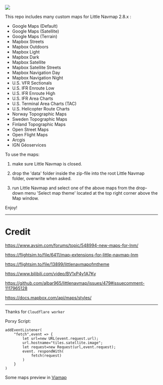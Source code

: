 ![](https://cdn.via.moe/file/viamoe/img/lnm-tool.jpg)

This repo includes many custom maps for Little Navmap 2.8.x :

* Google Maps (Default)
* Google Maps (Satellite)
* Google Maps (Terrain)
* Mapbox Streets
* Mapbox Outdoors
* Mapbox Light
* Mapbox Dark
* Mapbox Satellite
* Mapbox Satellite Streets
* Mapbox Navigation Day
* Mapbox Navigation Night
* U.S. VFR Sectionals
* U.S. IFR Enroute Low
* U.S. IFR Enroute High
* U.S. IFR Area Charts
* U.S. Terminal Area Charts (TAC)
* U.S. Helicopter Route Charts
* Norway Topographic Maps
* Sweden Topographic Maps
* Finland Topographic Maps
* Open Street Maps
* Open Flight Maps
* Arcgis
* IGN Géoservices

To use the maps:

1. make sure Little Navmap is closed.

2. drop the 'data' folder inside the zip-file into the root Little Navmap folder, overwrite when asked.

3. run Little Navmap and select one of the above maps from the drop-down menu 'Select map theme' located at the top right corner above the Map window.

Enjoy! 

------

# Credit

https://www.avsim.com/forums/topic/548994-new-maps-for-lnm/

https://flightsim.to/file/6411/map-extensions-for-little-navmap-lnm

https://flightsim.to/file/13899/littlenavmapofmtheme

https://www.bilibili.com/video/BV1xP4y1A7Ky

https://github.com/albar965/littlenavmap/issues/479#issuecomment-1117965128

https://docs.mapbox.com/api/maps/styles/

-----

Thanks for `Cloudflare worker`

Porxy Script:

```
addEventListener(
	"fetch",event => {
		let url=new URL(event.request.url);
		url.hostname="tiles.satellite.image";
		let request=new Request(url,event.request);
		event. respondWith(
			fetch(request)
		)
	}
)
```

Some maps preview in [Viamap](https://maps.via.moe/)
